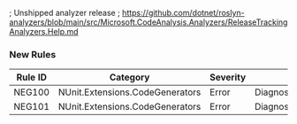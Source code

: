 ﻿; Unshipped analyzer release
; https://github.com/dotnet/roslyn-analyzers/blob/main/src/Microsoft.CodeAnalysis.Analyzers/ReleaseTrackingAnalyzers.Help.md

### New Rules

Rule ID | Category | Severity | Notes
--------|----------|----------|-------
NEG100 | NUnit.Extensions.CodeGenerators | Error | DiagnosticDescriptors
NEG101 | NUnit.Extensions.CodeGenerators | Error | DiagnosticDescriptors